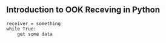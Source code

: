## Introduction to OOK Receving in Python



```python3
receiver = something
while True:
    get some data

```
